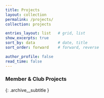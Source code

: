 ```yaml
---
title: Projects
layout: collection
permalink: /projects/
collection: projects

entries_layout: list   # grid, list
show_excerpts: true
sort_by: data          # date, title
sort_order: forward    # forward, reverse

author_profile: false
read_time: false
---
```


### Member & Club Projects
{: .archive__subtitle }

